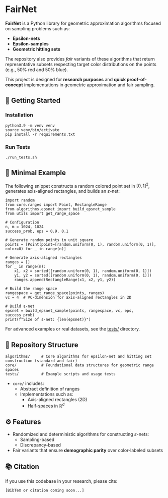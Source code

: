 # FairNet

**FairNet** is a Python library for geometric approximation algorithms focused on sampling problems such as:

- **Epsilon-nets**
- **Epsilon-samples**
- **Geometric hitting sets**

The repository also provides *fair* variants of these algorithms that return representative subsets respecting target color distributions on the points (e.g., 50% red and 50% blue).

This project is designed for **research purposes** and **quick proof-of-concept** implementations in geometric approximation and fair sampling.

## 🚀 Getting Started
### Installation
```
python3.9 -m venv venv
source venv/bin/activate
pip install -r requirements.txt
```

### Run Tests
```
./run_tests.sh
```

## 🧪 Minimal Example
The following snippet constructs a random colored point set in $[0, 1]^2$, generates axis-aligned rectangles, and builds an $\varepsilon$-net:

```
import random
from core.ranges import Point, RectangleRange
from algorithms.epsnet import build_epsnet_sample
from utils import get_range_space

# Configuration
n, m = 1024, 1024
success_prob, eps = 0.9, 0.1

# Generate random points in unit square
points = [Point(point=[random.uniform(0, 1), random.uniform(0, 1)], color=0) for _ in range(n)]

# Generate axis-aligned rectangles
ranges = []
for _ in range(m):
    x1, x2 = sorted([random.uniform(0, 1), random.uniform(0, 1)])
    y1, y2 = sorted([random.uniform(0, 1), random.uniform(0, 1)])
    ranges.append(RectangleRange(x1, x2, y1, y2))

# Build the range space
rangespace = get_range_space(points, ranges)
vc = 4  # VC-dimension for axis-aligned rectangles in 2D

# Build ε-net
epsnet = build_epsnet_sample(points, rangespace, vc, eps, success_prob)
print(f"Size of ε-net: {len(epsnet)}")
```

For advanced examples or real datasets, see the [tests/](./tests/) directory.

## 📂 Repository Structure
```
algorithms/     # Core algorithms for epsilon-net and hitting set construction (standard and fair)
core/           # Foundational data structures for geometric range spaces
tests/          # Example scripts and usage tests
```
- `core/` includes:
    - Abstract definition of ranges
    - Implementations such as:
        - Axis-aligned rectangles (2D)
        - Half-spaces in $ℝ^d$

## ⚙️ Features
- Randomized and deterministic algorithms for constructing $\varepsilon$-nets:
    - Sampling-based
    - Discrepancy-based
- Fair variants that ensure **demographic parity** over color-labeled subsets

## 📚 Citation
If you use this codebase in your research, please cite:
```
[BibTeX or citation coming soon...]
```

